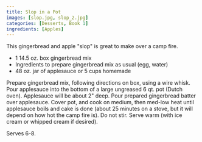 ```yaml
---
title: Slop in a Pot
images: [slop.jpg, slop_2.jpg]
categories: [Desserts, Book 1]
ingredients: [Apples]
---
```



 This
gingerbread and apple "slop" is great to make over a camp fire.

-   1 14.5 oz. box gingerbread mix
-   Ingredients to prepare gingerbread mix as usual (egg, water)
-   48 oz. jar of applesauce or 5 cups homemade

Prepare gingerbread mix, following directions on box, using a wire
whisk. Pour applesauce into the bottom of a large ungreased 6 qt. pot
(Dutch oven). Applesauce will be about 2" deep. Pour prepared
gingerbread batter over applesauce. Cover pot, and cook on medium, then
med-low heat until applesauce boils and cake is done (about 25 minutes
on a stove, but it will depend on how hot the camp fire is). Do not
stir. Serve warm (with ice cream or whipped cream if desired).

Serves 6-8.

 
